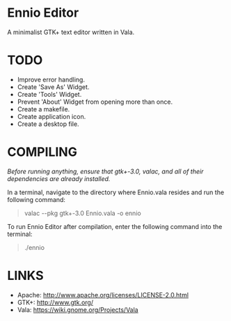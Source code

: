 # Ennio Editor
A minimalist GTK+ text editor written in Vala.

# TODO
* Improve error handling.
* Create 'Save As' Widget.
* Create 'Tools' Widget.
* Prevent 'About' Widget from opening more than once.
* Create a makefile.
* Create application icon.
* Create a desktop file.

# COMPILING
_Before running anything, ensure that gtk+-3.0, valac, and all of their dependencies are already installed._

In a terminal, navigate to the directory where Ennio.vala resides and run the following command:

> valac --pkg gtk+-3.0 Ennio.vala -o ennio

To run Ennio Editor after compilation, enter the following command into the terminal:

> ./ennio

# LINKS
* Apache: http://www.apache.org/licenses/LICENSE-2.0.html
* GTK+: http://www.gtk.org/
* Vala: https://wiki.gnome.org/Projects/Vala

